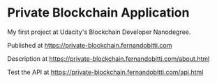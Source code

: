 # Private Blockchain Application

My first project at Udacity's Blockchain Developer Nanodegree.

Published at https://private-blockchain.fernandobitti.com

Description at https://private-blockchain.fernandobitti.com/about.html

Test the API at https://private-blockchain.fernandobitti.com/api.html
